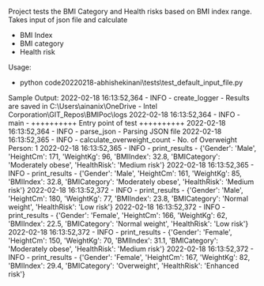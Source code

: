 Project tests the BMI Category and Health risks based on BMI index range.
Takes input of json file and calculate
 - BMI Index
 - BMI category
 - Health risk
 
 
 Usage:
  - python code20220218-abhishekinani\tests\test_default_input_file.py
 
Sample Output:
 2022-02-18 16:13:52,364 - INFO - create_logger - Results are saved in C:\Users\ainanix\OneDrive - Intel Corporation\GIT_Repos\BMIPoc\logs
2022-02-18 16:13:52,364 - INFO - main -  ++++++++++ Entry point of test ++++++++++
2022-02-18 16:13:52,364 - INFO - parse_json - Parsing JSON file
2022-02-18 16:13:52,365 - INFO - calculate_overweight_count - No. of Overweight Person: 1
2022-02-18 16:13:52,365 - INFO - print_results - {'Gender': 'Male', 'HeightCm': 171, 'WeightKg': 96, 'BMIIndex': 32.8, 'BMICategory': 'Moderately obese', 'HealthRisk': 'Medium risk'}
2022-02-18 16:13:52,365 - INFO - print_results - {'Gender': 'Male', 'HeightCm': 161, 'WeightKg': 85, 'BMIIndex': 32.8, 'BMICategory': 'Moderately obese', 'HealthRisk': 'Medium risk'}
2022-02-18 16:13:52,372 - INFO - print_results - {'Gender': 'Male', 'HeightCm': 180, 'WeightKg': 77, 'BMIIndex': 23.8, 'BMICategory': 'Normal weight', 'HealthRisk': 'Low risk'}
2022-02-18 16:13:52,372 - INFO - print_results - {'Gender': 'Female', 'HeightCm': 166, 'WeightKg': 62, 'BMIIndex': 22.5, 'BMICategory': 'Normal weight', 'HealthRisk': 'Low risk'}
2022-02-18 16:13:52,372 - INFO - print_results - {'Gender': 'Female', 'HeightCm': 150, 'WeightKg': 70, 'BMIIndex': 31.1, 'BMICategory': 'Moderately obese', 'HealthRisk': 'Medium risk'}
2022-02-18 16:13:52,372 - INFO - print_results - {'Gender': 'Female', 'HeightCm': 167, 'WeightKg': 82, 'BMIIndex': 29.4, 'BMICategory': 'Overweight', 'HealthRisk': 'Enhanced risk'}

